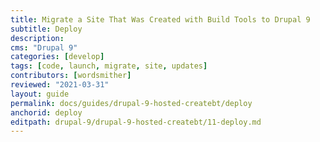 ```yaml
---
title: Migrate a Site That Was Created with Build Tools to Drupal 9
subtitle: Deploy
description: 
cms: "Drupal 9"
categories: [develop]
tags: [code, launch, migrate, site, updates]
contributors: [wordsmither]
reviewed: "2021-03-31"
layout: guide
permalink: docs/guides/drupal-9-hosted-createbt/deploy
anchorid: deploy
editpath: drupal-9/drupal-9-hosted-createbt/11-deploy.md
---
```

<Partial file="drupal-9/deploy-using-relaunch.md" />

